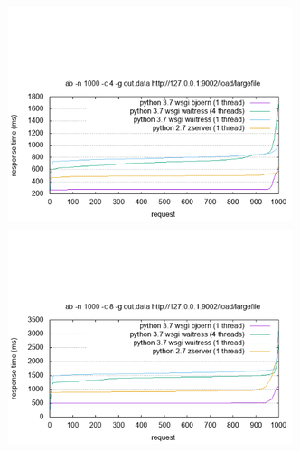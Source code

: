 
![AB benchmark](benchmark-4.png "1000 HTTP requests of 256MB binary data (concurrency 4)")

![AB benchmark](benchmark-8.png "1000 HTTP requests of 256MB binary data (concurrency 8)")


